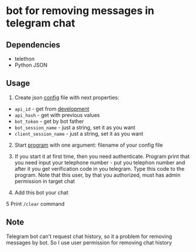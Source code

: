 # bot for removing messages in telegram chat

## Dependencies

- telethon
- Python JSON

## Usage

1. Create json [config](config.json.templete) file with next properties:
  - `api_id` - get from [development](https://my.telegram.org)
  - `api_hash` - get with previous values
  - `bot_token` - get by bot father
  - `bot_session_name` - just a string, set it as you want
  - `client_session_name` - just a string, set it as you want

2. Start [program](main.py) with one argument: filename of your config file

3. If you start it at first time, then you need authenticate. Program print that
you need input your telephone number - put you telephon number and after it
you get verification code in you telegram. Type this code to the program. Note
that this user, by that you authorized, must has admin permission in target chat

4. Add this bot your chat

5 Print `/clear` command


## Note

Telegram bot can't request chat history, so it a problem for removing messages
by bot. So I use user permission for removing chat history
